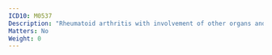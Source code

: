```yaml
---
ICD10: M0537
Description: "Rheumatoid arthritis with involvement of other organs and systems: Ankle and foot"
Matters: No
Weight: 0
---
```

